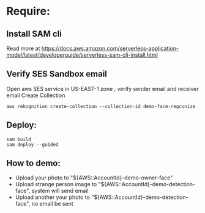 # Require:
## Install SAM cli
Read more at https://docs.aws.amazon.com/serverless-application-model/latest/developerguide/serverless-sam-cli-install.html
## Verify SES Sandbox email 
 Open aws SES service in US-EAST-1 zone , verify sender email and receiver email
Create Collection
```
aws rekognition create-collection --collection-id demo-face-regconize
```
## Deploy:
```
sam build
sam deploy --guided
```

## How to demo:
- Upload your photo to "${AWS::AccountId}-demo-owner-face"
- Upload strange person image to "${AWS::AccountId}-demo-detection-face", system will send email
- Upload another your photo to "${AWS::AccountId}-demo-detection-face", no email be sent

